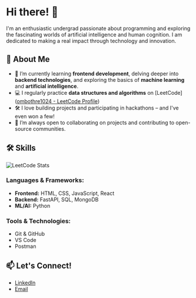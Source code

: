 # Hi there! 👋

I'm an enthusiastic undergrad passionate about programming and exploring the fascinating worlds of artificial intelligence and human cognition. I am dedicated to making a real impact through technology and innovation.

## 🚀 About Me

* 🌱 I’m currently learning **frontend development**, delving deeper into **backend technologies**, and exploring the basics of **machine learning** and **artificial intelligence**.
* 💻 I regularly practice **data structures and algorithms** on [LeetCode]([ombothre1024 - LeetCode Profile](https://leetcode.com/u/ombothre1024/))
* 🛠️ I love building projects and participating in hackathons – and I've even won a few!
* 🤝 I’m always open to collaborating on projects and contributing to open-source communities.

## 🛠️ Skills

![LeetCode Stats](https://leetcard.jacoblin.cool/ombothre1024?theme=dark&font=Cabin%20Sketch)

### Languages & Frameworks:

* **Frontend:** HTML, CSS, JavaScript, React
* **Backend:** FastAPI, SQL, MongoDB
* **ML/AI:** Python

### Tools & Technologies:

* Git & GitHub
* VS Code
* Postman

## 📫 Let's Connect!

* [LinkedIn](https://www.linkedin.com/in/om-bothre/)
* [Email](mailto:ombothre1024@gmail.com)
